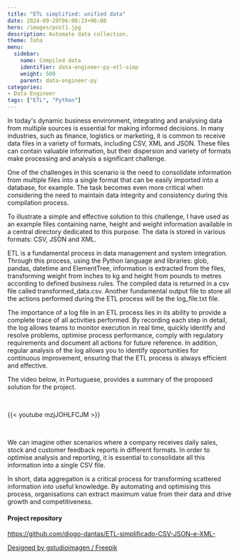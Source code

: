 ```yaml
---
title: "ETL simplified: unified data"
date: 2024-09-20T06:00:23+06:00
hero: /images/post1.jpg
description: Automate data collection.
theme: Toha
menu:
  sidebar:
    name: Compiled data
    identifier: data-engineer-py-etl-simp
    weight: 500
    parent: data-engineer-py
categories: 
- Data Engineer
tags: ["ETL", "Python"]
---
```


In today's dynamic business environment, integrating and analysing data from multiple sources is essential for making informed decisions. In many industries, such as finance, logistics or marketing, it is common to receive data files in a variety of formats, including CSV, XML and JSON. These files can contain valuable information, but their dispersion and variety of formats make processing and analysis a significant challenge.

One of the challenges in this scenario is the need to consolidate information from multiple files into a single format that can be easily imported into a database, for example. The task becomes even more critical when considering the need to maintain data integrity and consistency during this compilation process.

To illustrate a simple and effective solution to this challenge, I have used as an example files containing name, height and weight information available in a central directory dedicated to this purpose. The data is stored in various formats: CSV, JSON and XML.

ETL is a fundamental process in data management and system integration. Through this process, using the Python language and libraries: glob, pandas, datetime and ElementTree, information is extracted from the files, transforming weight from inches to kg and height from pounds to metres according to defined business rules. The compiled data is returned in a csv file called transformed_data.csv. Another fundamental output file to store all the actions performed during the ETL process will be the log_file.txt file.

The importance of a log file in an ETL process lies in its ability to provide a complete trace of all activities performed. By recording each step in detail, the log allows teams to monitor execution in real time, quickly identify and resolve problems, optimise process performance, comply with regulatory requirements and document all actions for future reference. In addition, regular analysis of the log allows you to identify opportunities for continuous improvement, ensuring that the ETL process is always efficient and effective.

The video below, in Portuguese, provides a summary of the proposed solution for the project.

<br>

{{< youtube mzjJOHLFCJM >}}

<br>


We can imagine other scenarios where a company receives daily sales, stock and customer feedback reports in different formats. In order to optimise analysis and reporting, it is essential to consolidate all this information into a single CSV file.

In short, data aggregation is a critical process for transforming scattered information into useful knowledge. By automating and optimising this process, organisations can extract maximum value from their data and drive growth and competitiveness.

#### Project repository

https://github.com/diogo-dantas/ETL-simplificado-CSV-JSON-e-XML-

<a href="http://www.freepik.com">Designed by gstudioimagen / Freepik</a>